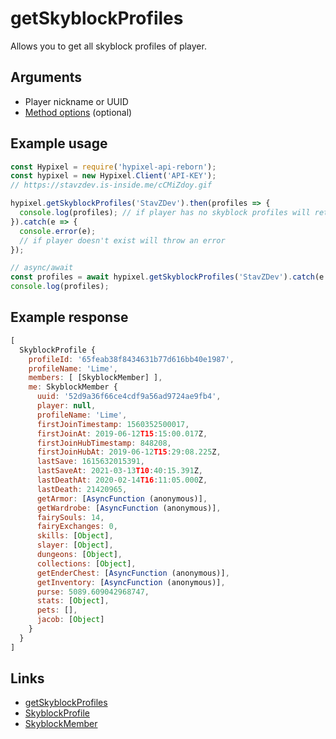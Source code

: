 # getSkyblockProfiles
Allows you to get all skyblock profiles of player.
## Arguments
- Player nickname or UUID
- [Method options](https://hypixel.stavzdev.me/#/docs/main/master/typedef/SkyblockMethodOptions) (optional)

## Example usage
```js
const Hypixel = require('hypixel-api-reborn');
const hypixel = new Hypixel.Client('API-KEY');
// https://stavzdev.is-inside.me/cCMiZdoy.gif

hypixel.getSkyblockProfiles('StavZDev').then(profiles => {
  console.log(profiles); // if player has no skyblock profiles will return an empty array
}).catch(e => {
  console.error(e);
  // if player doesn't exist will throw an error
});

// async/await
const profiles = await hypixel.getSkyblockProfiles('StavZDev').catch(e => console.error(e));
console.log(profiles);
```
## Example response
```js
[
  SkyblockProfile {
    profileId: '65feab38f8434631b77d616bb40e1987',
    profileName: 'Lime',
    members: [ [SkyblockMember] ],
    me: SkyblockMember {
      uuid: '52d9a36f66ce4cdf9a56ad9724ae9fb4',
      player: null,
      profileName: 'Lime',
      firstJoinTimestamp: 1560352500017,
      firstJoinAt: 2019-06-12T15:15:00.017Z,
      firstJoinHubTimestamp: 848208,
      firstJoinHubAt: 2019-06-12T15:29:08.225Z,
      lastSave: 1615632015391,
      lastSaveAt: 2021-03-13T10:40:15.391Z,
      lastDeathAt: 2020-02-14T16:11:05.000Z,
      lastDeath: 21420965,
      getArmor: [AsyncFunction (anonymous)],
      getWardrobe: [AsyncFunction (anonymous)],
      fairySouls: 14,
      fairyExchanges: 0,
      skills: [Object],
      slayer: [Object],
      dungeons: [Object],
      collections: [Object],
      getEnderChest: [AsyncFunction (anonymous)],
      getInventory: [AsyncFunction (anonymous)],
      purse: 5089.609042968747,
      stats: [Object],
      pets: [],
      jacob: [Object]
    }
  }
]
```
## Links
- [getSkyblockProfiles](https://hypixel.stavzdev.me/#/docs/main/master/class/Client?scrollTo=getSkyblockProfiles)
- [SkyblockProfile](https://hypixel.stavzdev.me/#/docs/main/master/class/SkyblockProfile)
- [SkyblockMember](https://hypixel.stavzdev.me/#/docs/main/master/class/SkyblockMember)